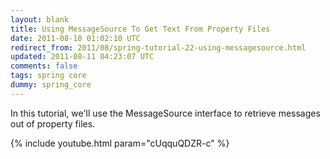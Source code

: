 ```yaml
---           
layout: blank
title: Using MessageSource To Get Text From Property Files
date: 2011-08-10 01:02:10 UTC
redirect_from: 2011/08/spring-tutorial-22-using-messagesource.html
updated: 2011-08-11 04:23:07 UTC
comments: false
tags: spring core
dummy: spring_core
---
```


In this tutorial, we'll use the MessageSource interface to retrieve messages out of property files.

{% include youtube.html param="cUqquQDZR-c" %}